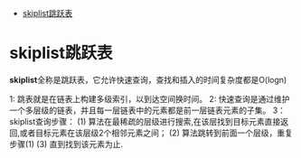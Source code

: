 - [skiplist跳跃表](#skiplist跳跃表)

# skiplist跳跃表

**skiplist**全称是跳跃表，它允许快速查询，查找和插入的时间复杂度都是O(logn)

1: 跳表就是在链表上构建多级索引，以到达空间换时间。
2: 快速查询是通过维护一个多层级的链表，并且每一层链表中的元素都是前一层链表元素的子集。
3：skiplist查询步骤：
   (1) 算法在最稀疏的层级进行搜索,在该层找到目标元素直接返回,或者目标元素在该层级2个相邻元素之间；
   (2) 算法跳转到前面一个层级，重复步骤(1)
   (3) 直到找到该元素为止.